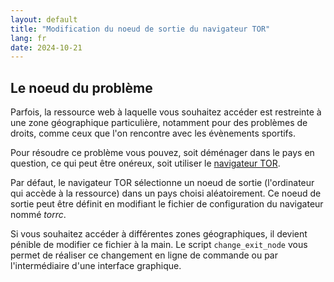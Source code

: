 ```yaml
---
layout: default
title: "Modification du noeud de sortie du navigateur TOR"
lang: fr
date: 2024-10-21
---
```

## Le noeud du problème ##

Parfois, la ressource web à laquelle vous souhaitez accéder est restreinte à une zone géographique particulière, notamment pour des problèmes de droits, comme ceux que l'on rencontre avec les évènements sportifs.

Pour résoudre ce problème vous pouvez, soit déménager dans le pays en question, ce qui peut être onéreux, soit utiliser le [navigateur TOR](https://www.torproject.org).

Par défaut, le navigateur TOR sélectionne un noeud de sortie (l'ordinateur qui accède à la ressource) dans un pays choisi aléatoirement. Ce noeud de sortie peut être définit en modifiant le fichier de configuration du navigateur nommé *torrc*.

Si vous souhaitez accéder à différentes zones géographiques, il devient pénible de modifier ce fichier à la main. Le script `change_exit_node` vous permet de réaliser ce changement en ligne de commande ou par l'intermédiaire d'une interface graphique.
